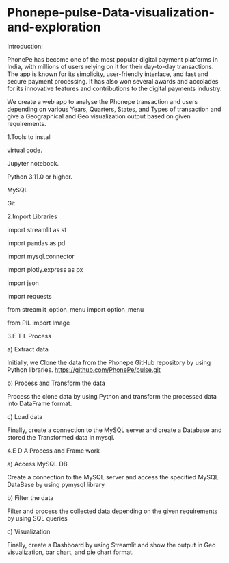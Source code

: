 # Phonepe-pulse-Data-visualization-and-exploration
Introduction:

PhonePe has become one of the most popular digital payment platforms in India, with millions of users relying on it for their day-to-day transactions. The app is known for its simplicity, user-friendly interface, and fast and secure payment processing. It has also won several awards and accolades for its innovative features and contributions to the digital payments industry.

We create a web app to analyse the Phonepe transaction and users depending on various Years, Quarters, States, and Types of transaction and give a Geographical and Geo visualization output based on given requirements.

1.Tools to install

  virtual code.
  
  Jupyter notebook.
  
  Python 3.11.0 or higher.
  
  MySQL

  Git

2.Import Libraries

  import streamlit as st
  
  import pandas as pd
  
  import mysql.connector
  
  import plotly.express as px
  
  import json
  
  import requests
  
  from streamlit_option_menu import option_menu
  
  from PIL import Image
  
3.E T L Process

a) Extract data

Initially, we Clone the data from the Phonepe GitHub repository by using Python libraries. https://github.com/PhonePe/pulse.git

b) Process and Transform the data

Process the clone data by using Python and transform the processed data into DataFrame format.

c) Load data

Finally, create a connection to the MySQL server and create a Database and stored the Transformed data in mysql.

4.E D A Process and Frame work

a) Access MySQL DB

Create a connection to the MySQL server and access the specified MySQL DataBase by using pymysql library

b) Filter the data

Filter and process the collected data depending on the given requirements by using SQL queries

c) Visualization

Finally, create a Dashboard by using Streamlit and show the output in Geo visualization, bar chart, and pie chart format.
